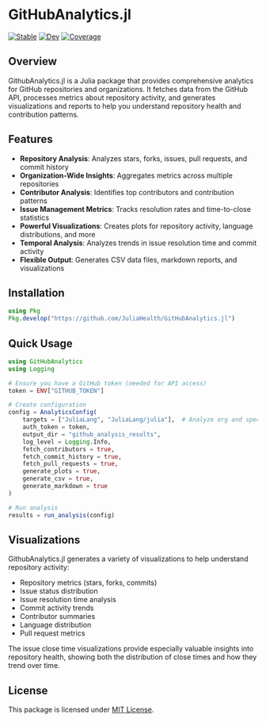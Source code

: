 # GitHubAnalytics.jl

[![Stable](https://img.shields.io/badge/docs-stable-blue.svg)](https://divital-coder.github.io/GithubAnalytics.jl/stable/)
[![Dev](https://img.shields.io/badge/docs-dev-blue.svg)](https://divital-coder.github.io/GithubAnalytics.jl/dev/)
[![Coverage](https://codecov.io/gh/divital-coder/GithubAnalytics.jl/branch/main/graph/badge.svg)](https://codecov.io/gh/divital-coder/GithubAnalytics.jl)

## Overview

GithubAnalytics.jl is a Julia package that provides comprehensive analytics for GitHub repositories and organizations. It fetches data from the GitHub API, processes metrics about repository activity, and generates visualizations and reports to help you understand repository health and contribution patterns.

## Features

- **Repository Analysis**: Analyzes stars, forks, issues, pull requests, and commit history
- **Organization-Wide Insights**: Aggregates metrics across multiple repositories 
- **Contributor Analysis**: Identifies top contributors and contribution patterns
- **Issue Management Metrics**: Tracks resolution rates and time-to-close statistics
- **Powerful Visualizations**: Creates plots for repository activity, language distributions, and more
- **Temporal Analysis**: Analyzes trends in issue resolution time and commit activity
- **Flexible Output**: Generates CSV data files, markdown reports, and visualizations

## Installation

```julia
using Pkg
Pkg.develop("https://github.com/JuliaHealth/GitHubAnalytics.jl")
```

## Quick Usage

```julia
using GitHubAnalytics
using Logging

# Ensure you have a GitHub token (needed for API access)
token = ENV["GITHUB_TOKEN"]

# Create configuration
config = AnalyticsConfig(
    targets = ["JuliaLang", "JuliaLang/julia"],  # Analyze org and specific repos
    auth_token = token,
    output_dir = "github_analysis_results",
    log_level = Logging.Info,
    fetch_contributors = true, 
    fetch_commit_history = true,
    fetch_pull_requests = true,
    generate_plots = true,
    generate_csv = true,
    generate_markdown = true
)

# Run analysis
results = run_analysis(config)
```

## Visualizations

GithubAnalytics.jl generates a variety of visualizations to help understand repository activity:

- Repository metrics (stars, forks, commits)
- Issue status distribution
- Issue resolution time analysis
- Commit activity trends
- Contributor summaries
- Language distribution
- Pull request metrics

The issue close time visualizations provide especially valuable insights into repository health, showing both the distribution of close times and how they trend over time.

## License

This package is licensed under [MIT License](LICENSE).
